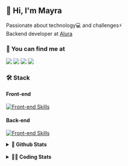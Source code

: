 ## 👋 Hi, I'm Mayra

Passionate about technology💻 and challenges⚡  
Backend developer at [Alura](https://www.alura.com.br)   

### 💬 You can find me at

<a href="https://mayra.dev" target="_blank" rel="noopener"><img src="https://img.shields.io/badge/-mayra.dev-005FED?style=flat&logo=Google-chrome&logoColor=white"/></a>
<a href="https://linkedin.com/in/mayraamaral" target="_blank" rel="noopener"><img src="https://img.shields.io/badge/-/mayraamaral-0077B5?style=flat&logo=Linkedin&logoColor=white"/></a>
<a href="mailto:mayra@mayra.dev" target="_blank" rel="noopener"><img src="https://img.shields.io/badge/-mayra@mayra.dev-D14836?style=flat&logo=Gmail&logoColor=white"/></a>
<a href="" target="_blank" rel="noopener"><img src="https://img.shields.io/badge/-mayraamaral-7289DA?style=flat&logo=Discord&logoColor=white"/></a>

### 🛠️ Stack
#### Front-end

[![Front-end Skills](https://skillicons.dev/icons?i=react,next,angular,redux,styledcomponents,html,css,sass,js,ts,figma)](https://skillicons.dev)
#### Back-end

[![Front-end Skills](https://skillicons.dev/icons?i=java,spring,hibernate,aws,idea,postgres,mysql,git,linux,bash,nodejs,docker,kubernetes,jenkins)](https://skillicons.dev)


<details>
    <summary><strong>📌 Github Stats</strong></summary>
    <br />
    <div align="center">
        <table>
      <td><img height="160em" src="https://github-readme-stats.vercel.app/api?username=mayraamaral&show_icons=true&theme=algolia&hide_border=true&hide=stars&count_private=true" alt="Readme stats"></td>
      <td><img height="160em" src="https://github-readme-stats.vercel.app/api/top-langs/?username=mayraamaral&&layout=compact&&theme=algolia&hide_border=true&langs_count=6" alt="Language stats"></td>
       </table>
  </div> 
    

  <p align="center">
    <img src="https://github-readme-streak-stats.herokuapp.com?user=mayraamaral&theme=dark&hide_border=true&date_format=j%20M%5B%20Y%5D&locale=pt-br&background=050F2C&ring=0195DD&fire=23AA7D&currStreakLabel=23AA7D" alt="Streak stats">
  </p> 
</details>

<br />

<details>
  <summary><strong>👩‍💻 Coding Stats</strong></summary>
  <br />
  
  <!--START_SECTION:waka-->
![Code Time](http://img.shields.io/badge/Code%20Time-681%20hrs%203%20mins-blue)

**🐱 My GitHub Data** 

> 📦 588.2 kB Used in GitHub's Storage 
 > 
> 🏆 1 Contributions in the Year 2025
 > 
> 🚫 Not Opted to Hire
 > 
> 📜 63 Public Repositories 
 > 
> 🔑 33 Private Repositories 
 > 
**I'm an Early 🐤** 

```text
🌞 Morning                14430 commits       ██████░░░░░░░░░░░░░░░░░░░   23.49 % 
🌆 Daytime                37334 commits       ███████████████░░░░░░░░░░   60.78 % 
🌃 Evening                9380 commits        ████░░░░░░░░░░░░░░░░░░░░░   15.27 % 
🌙 Night                  277 commits         ░░░░░░░░░░░░░░░░░░░░░░░░░   00.45 % 
```
📅 **I'm Most Productive on Wednesday** 

```text
Monday                   11134 commits       █████░░░░░░░░░░░░░░░░░░░░   18.13 % 
Tuesday                  7946 commits        ███░░░░░░░░░░░░░░░░░░░░░░   12.94 % 
Wednesday                18910 commits       ████████░░░░░░░░░░░░░░░░░   30.79 % 
Thursday                 13280 commits       █████░░░░░░░░░░░░░░░░░░░░   21.62 % 
Friday                   9428 commits        ████░░░░░░░░░░░░░░░░░░░░░   15.35 % 
Saturday                 304 commits         ░░░░░░░░░░░░░░░░░░░░░░░░░   00.49 % 
Sunday                   419 commits         ░░░░░░░░░░░░░░░░░░░░░░░░░   00.68 % 
```


📊 **This Week I Spent My Time On** 

```text
🕑︎ Time Zone: America/Sao_Paulo

💬 Programming Languages: 
Java                     53 mins             █████████████░░░░░░░░░░░░   51.07 % 
JavaScript               31 mins             ████████░░░░░░░░░░░░░░░░░   30.13 % 
XML                      14 mins             ███░░░░░░░░░░░░░░░░░░░░░░   13.72 % 
SQL                      3 mins              █░░░░░░░░░░░░░░░░░░░░░░░░   03.25 % 
GitIgnore file           1 min               ░░░░░░░░░░░░░░░░░░░░░░░░░   01.34 % 

🔥 Editors: 
IntelliJ IDEA            1 hr 44 mins        █████████████████████████   100.00 % 

💻 Operating System: 
Linux                    1 hr 44 mins        █████████████████████████   100.00 % 
```

**I Mostly Code in Java** 

```text
Java                     126 repos           ███████░░░░░░░░░░░░░░░░░░   28.19 % 
JavaScript               101 repos           ██████░░░░░░░░░░░░░░░░░░░   22.60 % 
TypeScript               84 repos            █████░░░░░░░░░░░░░░░░░░░░   18.79 % 
Python                   4 repos             ░░░░░░░░░░░░░░░░░░░░░░░░░   00.89 % 
Dockerfile               1 repo              ░░░░░░░░░░░░░░░░░░░░░░░░░   00.22 % 
```




 Last Updated on 06/01/2025 19:20:20 UTC
<!--END_SECTION:waka-->

</details>
